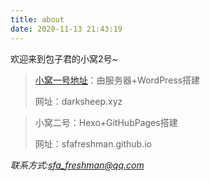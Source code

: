 ```yaml
---
title: about
date: 2020-11-13 21:43:19
---
```


欢迎来到包子君的小窝2号~

> [小窝一号地址](https://darksheep.xyz)：由服务器+WordPress搭建
>
> 网址：darksheep.xyz
>

>
> 小窝二号：Hexo+GitHubPages搭建
>
> 网址：sfafreshman.github.io

<i>联系方式:sfa_freshman@qq.com<i>
